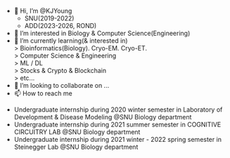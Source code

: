 - 👋 Hi, I’m @KJYoung
    * SNU(2019-2022)
    * ADD(2023-2026, ROND)
- 👀 I’m interested in Biology & Computer Science(Engineering)
- 🌱 I’m currently learning(& interested in)   
      > Bioinformatics(Biology). Cryo-EM. Cryo-ET.   
      > Computer Science & Engineering   
      > ML / DL   
      > Stocks & Crypto & Blockchain   
      > etc...
- 💞️ I’m looking to collaborate on ...
- 📫 How to reach me 

* Undergraduate internship during 2020 winter semester in Laboratory of Development & Disease Modeling @SNU Biology department
* Undergraduate internship during 2021 summer semester in COGNITIVE CIRCUITRY LAB @SNU Biology department
* Undergraduate internship during 2021 winter - 2022 spring semester in Steinegger Lab @SNU Biology department
<!---
KJYoung/KJYoung is a ✨ special ✨ repository because its `README.md` (this file) appears on your GitHub profile.
You can click the Preview link to take a look at your changes.
--->
